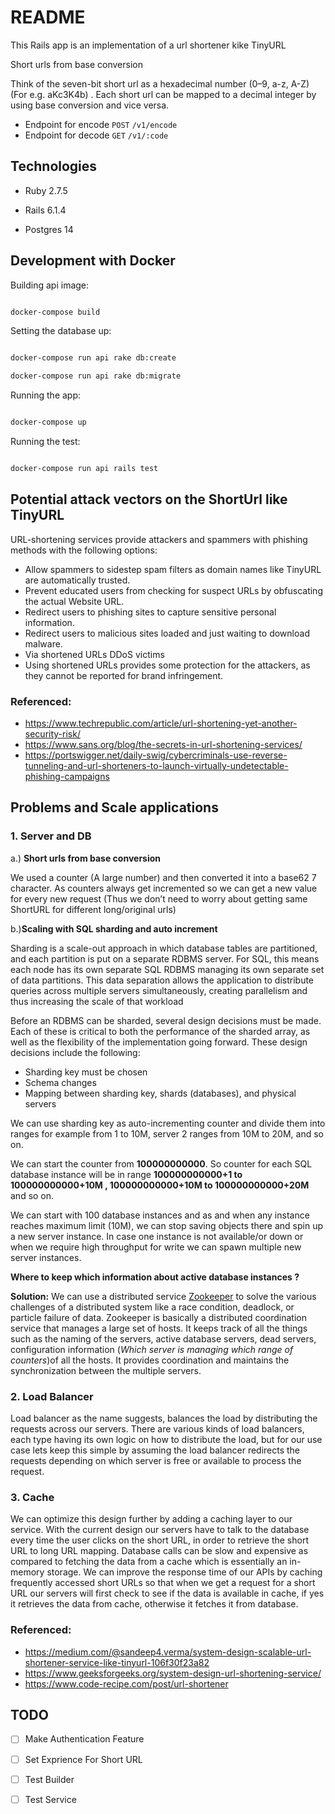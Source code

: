 # README

This Rails app is an implementation of a url shortener kike TinyURL

Short urls from base conversion

Think of the seven-bit short url as a hexadecimal number (0–9, a-z, A-Z) (For e.g. aKc3K4b) . Each short url can be mapped to a decimal integer by using base conversion and vice versa.

 - Endpoint for encode `POST`  `/v1/encode`
 - Endpoint for decode `GET`  `/v1/:code`

## Technologies



* Ruby 2.7.5

* Rails 6.1.4

* Postgres 14



## Development with Docker



Building api image:

```sh

docker-compose build

```



Setting the database up:

```sh

docker-compose run api rake db:create

docker-compose run api rake db:migrate

```



Running the app:

```sh

docker-compose up

```



Running the test:

```sh

docker-compose run api rails test

```

## Potential attack vectors on the ShortUrl like TinyURL


URL-shortening services provide attackers and spammers with phishing methods with the following options:

- Allow spammers to sidestep spam filters as domain names like TinyURL are automatically trusted.
- Prevent educated users from checking for suspect URLs by obfuscating the actual Website URL.
- Redirect users to phishing sites to capture sensitive personal information.
- Redirect users to malicious sites loaded and just waiting to download malware.
- Via shortened URLs  DDoS victims
- Using shortened URLs provides some protection for the attackers, as they cannot be reported for brand infringement.

### Referenced:
- https://www.techrepublic.com/article/url-shortening-yet-another-security-risk/
- https://www.sans.org/blog/the-secrets-in-url-shortening-services/
- https://portswigger.net/daily-swig/cybercriminals-use-reverse-tunneling-and-url-shorteners-to-launch-virtually-undetectable-phishing-campaigns


## Problems and Scale applications


### 1. Server and DB

a.) **Short urls from base conversion**

 We used a counter (A large number) and then converted it into a base62 7 character. As counters always get incremented so we can get a new value for every new request (Thus we don’t need to worry about getting same ShortURL for different long/original urls)

b.)**Scaling with SQL sharding and auto increment**

Sharding is a scale-out approach in which database tables are partitioned, and each partition is put on a separate RDBMS server. For SQL, this means each node has its own separate SQL RDBMS managing its own separate set of data partitions. This data separation allows the application to distribute queries across multiple servers simultaneously, creating parallelism and thus increasing the scale of that workload

Before an RDBMS can be sharded, several design decisions must be made. Each of these is critical to both the performance of the sharded array, as well as the flexibility of the implementation going forward. These design decisions include the following:

-   Sharding key must be chosen
-   Schema changes
-   Mapping between sharding key, shards (databases), and physical servers

We can use sharding key as auto-incrementing counter and divide them into ranges for example from 1 to 10M, server 2 ranges from 10M to 20M, and so on.

We can start the counter from  **100000000000**. So counter for each SQL database instance will be in range  **100000000000+1 to 100000000000+10M , 100000000000+10M to 100000000000+20M** and so on.

We can start with 100 database instances and as and when any instance reaches maximum limit (10M), we can stop saving objects there and spin up a new server instance. In case one instance is not available/or down or when we require high throughput for write we can spawn multiple new server instances.

**Where to keep which information about active database instances ?**

**Solution:** We  can use a distributed service  [Zookeeper](https://zookeeper.apache.org/)  to solve the various challenges of a distributed system like a race condition, deadlock, or particle failure of data. Zookeeper is basically a distributed coordination service that manages a large set of hosts. It keeps track of all the things such as the naming of the servers, active database servers, dead servers, configuration information (_Which server is managing which range of counters_)of all the hosts. It provides coordination and maintains the synchronization between the multiple servers.

### 2. Load Balancer

Load balancer as the name suggests, balances the load by distributing the requests across our servers. There are various kinds of load balancers, each type having its own logic on how to distribute the load, but for our use case lets keep this simple by assuming the load balancer redirects the requests depending on which server is free or available to process the request.

### 3. Cache

We can optimize this design further by adding a caching layer to our service. With the current design our servers have to talk to the database every time the user clicks on the short URL, in order to retrieve the short URL to long URL mapping. Database calls can be slow and expensive as compared to fetching the data from a cache which is essentially an in-memory storage. We can improve the response time of our APIs by caching frequently accessed short URLs so that when we get a request for a short URL our servers will first check to see if the data is available in cache, if yes it retrieves the data from cache, otherwise it fetches it from database.


### Referenced:
- https://medium.com/@sandeep4.verma/system-design-scalable-url-shortener-service-like-tinyurl-106f30f23a82
- https://www.geeksforgeeks.org/system-design-url-shortening-service/
- https://www.code-recipe.com/post/url-shortener

## TODO

- [ ] Make Authentication Feature
- [ ] Set Exprience For Short URL
- [ ] Test Builder
- [ ] Test Service

